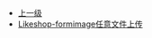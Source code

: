 * [上一级](docs/wy876_poc/)
* [Likeshop-formimage任意文件上传](docs/wy876_poc/Likeshop/Likeshop-formimage%E4%BB%BB%E6%84%8F%E6%96%87%E4%BB%B6%E4%B8%8A%E4%BC%A0.md)
